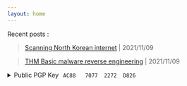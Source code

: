 ```yaml
---
layout: home
---
```

Recent posts : 

<blockquote>

[Scanning North Korean internet](https://r4yan.netlify.app/2021/11/09/scanning-north-korean-internet/)  |  2021/11/09

</blockquote>

<blockquote>

[THM Basic malware reverse engineering](https://r4yan.netlify.app/2021/09/02/THM-Basic-malware-reverse-engineering/)  |  2021/11/09

</blockquote>



<details>
		<summary>Public PGP Key<code style="margin-left:10px;">AC88   7077  2272  D826</code></summary>
			<pre>-----BEGIN PGP PUBLIC KEY BLOCK-----

xsFNBGKY4uoBEADB71ZSSKZBRD0rkcSlrLUC2o4Qg9xbSe90N+5MttAAp3YoMVzS
jwOMa7gtCZca5D78KIdQP7QhKydW2cB9s72R2nxjcaKXQps+l8RCD2Zp6tGODaON
Jk/gYSJeOHWrAhuZW2seHchtJuqvnKoavBgpztZSgzPVQN9vFSH/q8nx6f8S3AOR
BfeZS5FHG2uAslvqj+uWY3ZglRSY/+X97zpmQXZ/PFumAy7LEK12CG7kmiUPX8pt
lFoRHqtguVxn2/NDCgkgvBi4gJtaIXHr9mRxBGWeWnYmtq2C4y4N9+Et800dPTi1
v9IEcFetx0iPoZkOP0ivdcGXlgZZznPSFGM4xNkGga5spEyGjqCByvMBeptWIGQc
f52jOMUPr0eob1jC4GpiX+xoCWIcAqFqB0vDwL+UmZBQFsrUoFaPvQ4q0sHvXCqS
HLbVJ4e54+kgkWqGjwksoY47QZnWyRc/0FR4iOhiy0pSatlNXFz7PtuA0VNcZ5nO
xD5b7OWPD1q7qHM/DY5fhs9UPATpjQDeWRcYWtkmFmBYkPrMdkErAY37ymTH56Sn
1/sIduMC8XK/bLHsZFeHB8kZezi0t1HHnMhVcaR+XgCrG+Lq2tXhrCWBnTdcr3V/
mAj+1hzg+KyH2hD7VKlO4gfe2+pe0Ta7ws1WS2NQnjvlqAQkE6xZjLilKwARAQAB
zRdyNHlhbiA8cmF5YW5AcjR5YW4uY29tPsLBeAQTAQgALAUCYpji6gkQrIhwdyJy
2CYCGwMFCR4TOAACGQEECwcJAwUVCAoCAwQWAAECAADuFhAAJ9XriXlGf9zDBH5K
uuS9fy4OaDK0slEC9NwH+fQ6tSL/wEB69Up15hwbTn9xCXl1ViZv1Lf2MbSEh50Y
64z5M/rylGRQRUOxUaGJpuk5LtcTxN1UH20bAXEb/bvTfFRmS6i1G8APcDKrUF/y
elD3UJKbRzAV/KYXv2ekAyTNl/ksNgdoNJ8aWQ8jB45kUwL/gYCeppfzxoB+yuih
zEiL9yYsDhrmJGErxhUNPOWIKNiibwkkExN8EEUVgVM3D4/k09UYUEutETeKn7kP
Cfd6BLND4m6EOQkxKLDZTk0k4xHTWqi0jBfe44CEZpqsFKkMsEe7yEo7hI7ODZuc
isK1/VHU2rZieXUxa8ofmHdpEWfZa269ci1PVYF9v5eZs9Js+Fu9n6FDNAQBZPlX
AYrnDPgrE9/FNHoBe8NUsHcY5u3OS7qXef111R850ot7tW+4XH9+XDKxTFrDRJxg
tdhXKoZZX0D3iPhB8pvAIiUK8v1/k27E5w2mXYCohxUC3zvDywGU7ER9GkVhex7K
dKW2p+bm29UdgzBD2BV5RRUTPrz6iS7nDm3+Hx937HDpnm9itNAx5OBU0EchLouq
6dLy98wGSqeJq79ZZHhBxP48hS9kigJTAdhXkRln8rTRctI7lursXQDo+H/dRS/v
ItNIk1CoWfvkA8YO6uPZaWPx58XOwU0EYpji6gEQALgw7E8YA60yC8Qx1NTuRrx6
yPLk6ae2bD0kE3TVcnFHxAYONcG5K+JVwwPhNwPw2+xnsBm1szMRxSotHxygNdvG
+9xPTxVILTPqKRvM+m5Bb/oika8QWFriq4SyEk4+zkDXy9hEudq52IAZusrvQ2Cd
T5EBiex4WrZYvqh81bOL0AoVJ97/uzSLNaXG6gsWJj66lOVe28uETUzP5eqZcv2U
Oxi9Uxc4hRbV0dz3NY3vQSLIFe94m3N2MpDGkKdPGls7DdEOQK7qygHJQxpCVo2x
RUAt1xn5Vk6LoHV0JFuKDf4vKjJL5irl4E+6tYuUIxgVNxuyeX2668F1WBakPK3C
KOhZ6NnUexbTVRR27g5AT5KwTnGWKlK8cGRqh/h49xevYiiDCIHowbNwNP5SeXtv
3uwoY/lxrjptRP3h3ewvB0I3dLwpETVh0PlLtiSfDqKb41Am+8h5UHG7LbJq2LNz
ozpsi7Gstrm4wno1nslwLH69yY/Mefl1W3KX068CSd1ktEjOumldjWffLcNcwM4H
vS9eICBUzvHWGIcrKRBmQXnXUj8siprLcRXxRncKAc93jvIIfXLi2RYrTGvMHaM5
XAE16qKVZgR56Y+OYP9u/aZ7VYrxCeOvA6Q6sBv/DkWS/4uHxFzBUDntoFsar5Kv
eZM7kuskfp/TqXBY0I6jABEBAAHCwXUEGAEIACkFAmKY4uoJEKyIcHcictgmAhsM
BQkeEzgABAsHCQMFFQgKAgMEFgABAgAAYDkQADzLl1Bc5K4iCG/BpMs9KKuxYSN3
nbK4xzCEAH2NVuN3A2LeTXM9Um/wrtzAY/gLibQ4D6R4oifBdkVhdIz9OrZVYgmu
l/EAiBQs6ruChBoNZXhPvP9TsWLjZvmzbXUFLi4Dz43CKsGJTkUCM7Rn9XtOzpxt
I2mkF7szG9FYO8/dhKozu2gkxU4cC9JWbAi+O0Zni9nY8lyi2mdg78EhCGXUUHa4
ERaGHSZpA0/Ha7xs7BN+4awQtTgTaht5BpXdpTj98Mwm9YJs9ji/EbrsvtFVXf+3
QAAZhmX8rWxHfoHUNOSKsaL/kzRbKyhamrBkLsx98d3EaPcqe2n6eKjdZWhivzNW
NGsCeBlIUwkQPLSIo2mV4qJVsCS+ygOYk578a3pR9CwV6OR/lo5kNgSCWPRFJejn
CAnwOHExSmwksaFru6Nzq9dT3+4kZGQjMC9wVm6S82hUL3+qufV9B1rg1K8IMLPy
SNfAkluAFwktK6LP6KhvxIqJfOfybvpbFtjVrjm0lYZSkkjksFiAlE7mNRsLmWdA
rddAZMuYd1X8YNAQbese3M4UBVjpNE8RiSiLSfZ9U15dZH4YjtFEGTJIRyMiPYJA
S4c6ppcOuKBOb+hNp9dR007w6N+8Osg6LoL8Jgqadp6TXYbw8S/l/kgHrxFW2+R/
Yv80uF/FZ0Llj4uh
=RjwV
-----END PGP PUBLIC KEY BLOCK-----</pre>
	</details>